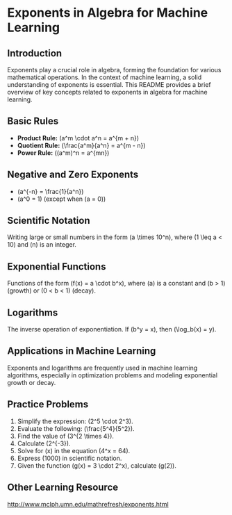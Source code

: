 # Exponents in Algebra for Machine Learning

## Introduction
Exponents play a crucial role in algebra, forming the foundation for various mathematical operations. In the context of machine learning, a solid understanding of exponents is essential. This README provides a brief overview of key concepts related to exponents in algebra for machine learning.

## Basic Rules
- **Product Rule:** \(a^m \cdot a^n = a^{m + n}\)
- **Quotient Rule:** \(\frac{a^m}{a^n} = a^{m - n}\)
- **Power Rule:** \((a^m)^n = a^{mn}\)

## Negative and Zero Exponents
- \(a^{-n} = \frac{1}{a^n}\)
- \(a^0 = 1\) (except when \(a = 0\))

## Scientific Notation
Writing large or small numbers in the form \(a \times 10^n\), where \(1 \leq a < 10\) and \(n\) is an integer.

## Exponential Functions
Functions of the form \(f(x) = a \cdot b^x\), where \(a\) is a constant and \(b > 1\) (growth) or \(0 < b < 1\) (decay).

## Logarithms
The inverse operation of exponentiation. If \(b^y = x\), then \(\log_b(x) = y\).

## Applications in Machine Learning
Exponents and logarithms are frequently used in machine learning algorithms, especially in optimization problems and modeling exponential growth or decay.

## Practice Problems
1. Simplify the expression: \(2^5 \cdot 2^3\).
2. Evaluate the following: \(\frac{5^4}{5^2}\).
3. Find the value of \(3^{2 \times 4}\).
4. Calculate \(2^{-3}\).
5. Solve for \(x\) in the equation \(4^x = 64\).
6. Express \(1000\) in scientific notation.
7. Given the function \(g(x) = 3 \cdot 2^x\), calculate \(g(2)\).

## Other Learning Resource
http://www.mclph.umn.edu/mathrefresh/exponents.html
